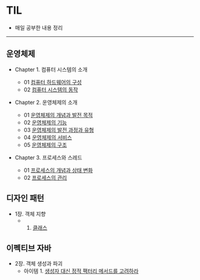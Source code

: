 # TIL
- 매일 공부한 내용 정리
<hr/>


## 운영체제 
- Chapter 1. 컴퓨터 시스템의 소개
  - 01 [컴퓨터 하드웨어의 구성](https://github.com/JungInBaek/TIL/blob/main/OS/ConfigurationOfComputerHardware_20210825.md)
  - 02 [컴퓨터 시스템의 동작](https://github.com/JungInBaek/TIL/blob/main/OS/BehaviorOfComputerSystems_20210825.md)

- Chapter 2. 운영체제의 소개
  - 01 [운영체제의 개념과 발전 목적](https://github.com/JungInBaek/TIL/blob/main/OS/ConceptsAndDevelopmentOfOperatingSystems_20210826.md)
  - 02 [운영체제의 기능](https://github.com/JungInBaek/TIL/blob/main/OS/FunctionsOfTheOperatingSystems_20210826.md)
  - 03 [운영체제의 발전 과정과 유형](https://github.com/JungInBaek/TIL/blob/main/OS/ProgressAndTypesOfOperatingSystems_20210826.md)
  - 04 [운영체제의 서비스](https://github.com/JungInBaek/TIL/blob/main/OS/ServicesInTheOperatingSystem_20210826.md)
  - 05 [운영체제의 구조](https://github.com/JungInBaek/TIL/blob/main/OS/StructureOfTheOperatingSystem_20210826.md)

- Chapter 3. 프로세스와 스레드
  - 01 [프로세스의 개념과 상태 변화](http://github.com/JungInBaek/TIL/blob/main/OS/ChangesInTheConceptAndStateOfTheProcess_20210828.md)
  - 02 [프로세스의 관리](http://github.com/JungInBaek/TIL/blob/main/OS/ManaginProcess_20210828.md)


## 디자인 패턴
- 1장. 객체 지향
  - 1. [클래스](http://github.com/JungInBaek/TIL/blob/main/DesignPattern/클래스_20210829.md)


## 이펙티브 자바
- 2장. 객체 생성과 파괴
  - 아이템 1. [생성자 대신 정적 팩터리 메서드를 고려하라](http://github.com/JungInBaek/TIL/blob/main/EffectiveJava/생성자_대신_정적_팩터리_메서드를_고려하라_20210829.md)
